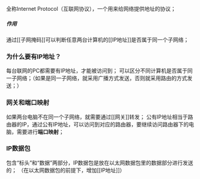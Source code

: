 全称Internet Protocol（互联网协议），一个用来给网络提供地址的协议；
##### 作用
通过[[子网掩码]]可以判断任意两台计算机的[[IP地址]]是否属于同一个子网络；

### 为什么要有IP地址？
每台联网的PC都需要有IP地址，才能被访问到；
可以区分不同计算机是否属于同一子网络；（如果是同一子网络，就采用广播方式发送，否则就采用路由的方式发送；）
### 网关和端口映射
如果两台电脑不在同一个子网络，就需要通过[[网关]]转发；
公有IP地址相当于路由器的IP，通过公有IP地址，可以访问到对应的路由器，要继续访问路由器下的电脑，需要进行**端口映射**；
### IP数据包
包含“标头”和“数据”两部分，IP数据包是放在以太网数据包里的数据部分进行发送的；
（在以太网数据包的前提下，增加[[IP地址]]）




